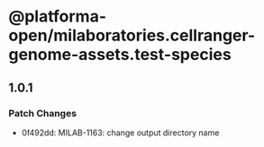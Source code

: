 # @platforma-open/milaboratories.cellranger-genome-assets.test-species

## 1.0.1

### Patch Changes

- 0f492dd: MILAB-1163: change output directory name
